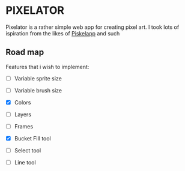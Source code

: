 # PIXELATOR

Pixelator is a rather simple web app for creating pixel art. I took lots of 
ispiration from the likes of [Piskelapp](https://www.piskelapp.com/) and such

## Road map

Features that i wish to implement:

- [ ] Variable sprite size
- [ ] Variable brush size
- [X] Colors
- [ ] Layers
- [ ] Frames
- [X] Bucket Fill tool
- [ ] Select tool
- [ ] Line tool

